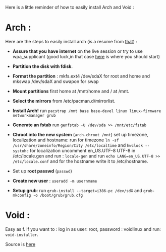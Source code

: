Here is a little reminder of how to easily install Arch and Void :

# Arch :

Here are the steps to easily install arch (is a resume from [that](https://wiki.archlinux.org/index.php/Installation_guide#Installation)) :

- **Assure that you have internet** on the live session or try to use wpa_supplicant (good luck,in that case [here](https://wiki.archlinux.org/index.php/Wpa_supplicant) is where you should start)

- **Partition the disk with fdisk**.

- **Format the partition** : mkfs.ext4 /dev/sdaX for root and home and mkswap /dev/sdaX and swapon for swap

- **Mount partitions** first home at /mnt/home and / at /mnt.

- **Select the mirrors** from /etc/pacman.d/mirrorlist.

- **Install Arch!** run `pacstrap /mnt base base-devel linux linux-firmware networkmanager grub`

- **Generate an fstab** run `genfstab -U /dev/sda >> /mnt/etc/fstab`

- **Chroot into the new system** (`arch-chroot /mnt`) set up timezone, localization and hostname: run for timezone `ln -sf /usr/share/zoneinfo/Region/City /etc/localtime` and `hwclock --systohc` for localization uncomment en_US.UTF-8 UTF-8 in /etc/locale.gen and run : `locale-gen` and run `echo LANG=en_US.UTF-8 >> /etc/locale.conf` and for the hostname write it to /etc/hostname.

- Set up **root passwd** (`passwd`)

- **Create new user** : `useradd -m usernmame `

- **Setup grub**: run `grub-install --target=i386-pc /dev/sdX` and `grub-mkconfig -o /boot/grub/grub.cfg`



# Void :

Easy as f. if you want to : log in as user: root, password : voidlinux and run: `void-installer`.

Source is [here](https://docs.voidlinux.org/installation/index.html)



